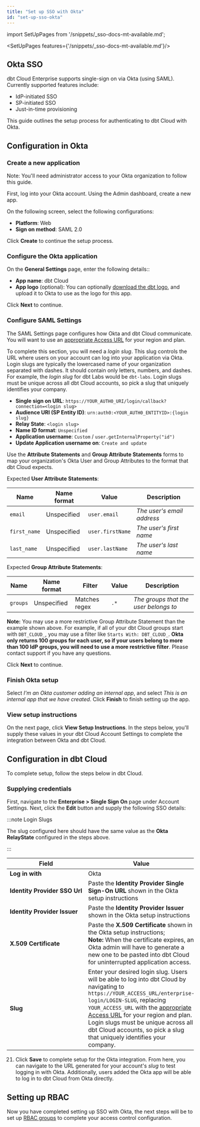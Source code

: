 ```yaml
---
title: "Set up SSO with Okta"
id: "set-up-sso-okta"
---
```


import SetUpPages from '/snippets/_sso-docs-mt-available.md';

<SetUpPages features={'/snippets/_sso-docs-mt-available.md'}/>

## Okta SSO

dbt Cloud Enterprise supports single-sign on via Okta (using SAML). Currently supported features include:

* IdP-initiated SSO
* SP-initiated SSO
* Just-in-time provisioning

This guide outlines the setup process for authenticating to dbt Cloud with Okta.

## Configuration in Okta

### Create a new application

Note: You'll need administrator access to your Okta organization to follow this guide.

First, log into your Okta account. Using the Admin dashboard, create a new app.

<Lightbox
    collapsed={false}
    src="/img/docs/dbt-cloud/dbt-cloud-enterprise/okta/okta-1-new-app.png"
    title="Create a new app"
/>

On the following screen, select the following configurations:
- **Platform**: Web
- **Sign on method**: SAML 2.0

Click **Create** to continue the setup process.

<Lightbox
    collapsed={false}
    src="/img/docs/dbt-cloud/dbt-cloud-enterprise/okta/okta-1-new-app-create.png"
    title="Configure a new app"
/>

### Configure the Okta application

On the **General Settings** page, enter the following details::

* **App name**: dbt Cloud
* **App logo** (optional): You can optionally [download the dbt logo](https://www.getdbt.com/ui/img/dbt-icon.png),
  and upload it to Okta to use as the logo for this app.

Click **Next** to continue.

<Lightbox
    collapsed={false}
    src="/img/docs/dbt-cloud/dbt-cloud-enterprise/okta/okta-2-general-settings.png"
    title="Configure the app's General Settings"
/>

### Configure SAML Settings

The SAML Settings page configures how Okta and dbt Cloud communicate. You will want to use an [appropriate Access URL](/docs/cloud/about-cloud/access-regions-ip-addresses) for your region and plan.

To complete this section, you will need a _login slug_. This slug controls the
URL where users on your account can log into your application via Okta. Login
slugs are typically the lowercased name of your organization separated with
dashes. It should contain only letters, numbers, and dashes. For example, the _login slug_ for dbt Labs would be
`dbt-labs`. Login slugs must be unique across all dbt Cloud accounts,
so pick a slug that uniquely identifies your company.

<Snippet path="access_url" />

* **Single sign on URL**: `https://YOUR_AUTH0_URI/login/callback?connection=<login slug>`
* **Audience URI (SP Entity ID)**: `urn:auth0:<YOUR_AUTH0_ENTITYID>:{login slug}`
* **Relay State**: `<login slug>`
* **Name ID format**: `Unspecified`
* **Application username**: `Custom` / `user.getInternalProperty("id")`
* **Update Application username on**: `Create and update`

<Lightbox
    collapsed={false}
    src="/img/docs/dbt-cloud/dbt-cloud-enterprise/okta/okta-3-saml-settings-top.png"
    title="Configure the app's SAML Settings"
/>

Use the **Attribute Statements** and **Group Attribute Statements** forms to
map your organization's Okta User and Group Attributes to the format that
dbt Cloud expects.

Expected **User Attribute Statements**:

| Name           | Name format | Value                | Description                |
| -------------- | ----------- | -------------------- | -------------------------- |
| `email`        | Unspecified | `user.email`      | _The user's email address_ |
| `first_name`   | Unspecified | `user.firstName`  | _The user's first name_    |
| `last_name`    | Unspecified | `user.lastName`   | _The user's last name_     |


Expected **Group Attribute Statements**:

| Name     | Name format | Filter        | Value | Description                           |
| -------- | ----------- | ------------- | ----- | ------------------------------------- |
| `groups` | Unspecified | Matches regex | `.*`  | _The groups that the user belongs to_ |


**Note:** You may use a more restrictive Group Attribute Statement than the
example shown above. For example, if all of your dbt Cloud groups start with
`DBT_CLOUD_`, you may use a filter like `Starts With: DBT_CLOUD_`. **Okta
only returns 100 groups for each user, so if your users belong to more than 100
IdP groups, you will need to use a more restrictive filter**. Please contact
support if you have any questions.

<Lightbox
    collapsed={false}
    src="/img/docs/dbt-cloud/dbt-cloud-enterprise/okta/okta-3-saml-settings-bottom.png"
    title="Configure the app's User and Group Attribute Statements"
/>

Click **Next** to continue.

### Finish Okta setup

Select *I'm an Okta customer adding an internal app*, and select *This is an
internal app that we have created*. Click **Finish** to finish setting up the
app.

<Lightbox
    collapsed={false}
    src="/img/docs/dbt-cloud/dbt-cloud-enterprise/okta/okta-4-feedback.png"
    title="Finishing setup in Okta"
/>

### View setup instructions

On the next page, click **View Setup Instructions**. In the steps below,
you'll supply these values in your dbt Cloud Account Settings to complete
the integration between Okta and dbt Cloud.

<Lightbox
    collapsed={true}
    src="/img/docs/dbt-cloud/dbt-cloud-enterprise/okta/okta-5-view-instructions.png"
    title="Viewing the configured application"
/>

<Lightbox
    collapsed={true}
    src="/img/docs/dbt-cloud/dbt-cloud-enterprise/okta/okta-5-instructions.png"
    title="Application setup instructions"
/>

## Configuration in dbt Cloud

To complete setup, follow the steps below in dbt Cloud.

### Supplying credentials

First, navigate to the **Enterprise &gt; Single Sign On** page under Account
Settings. Next, click the **Edit** button and supply the following SSO details:

:::note Login Slugs

The slug configured here should have the same value as the  **Okta RelayState**
configured in the steps above.

:::

| Field | Value |
| ----- | ----- |
| **Log&nbsp;in&nbsp;with** | Okta |
| **Identity&nbsp;Provider&nbsp;SSO&nbsp;Url** | Paste the **Identity Provider Single Sign-On URL** shown in the Okta setup instructions |
| **Identity&nbsp;Provider&nbsp;Issuer** | Paste the **Identity Provider Issuer** shown in the Okta setup instructions |
| **X.509&nbsp;Certificate** | Paste the **X.509 Certificate** shown in the Okta setup instructions; <br />**Note:** When the certificate expires, an Okta admin will have to generate a new one to be pasted into dbt Cloud for uninterrupted application access. |
| **Slug** | Enter your desired login slug. Users will be able to log into dbt Cloud by navigating to `https://YOUR_ACCESS_URL/enterprise-login/LOGIN-SLUG`, replacing `YOUR_ACCESS_URL` with the [appropriate Access URL](/docs/cloud/about-cloud/access-regions-ip-addresses) for your region and plan. Login slugs must be unique across all dbt Cloud accounts, so pick a slug that uniquely identifies your company. |

<Lightbox
    collapsed={false}
    src="/img/docs/dbt-cloud/dbt-cloud-enterprise/okta/okta-6-setup-integration.png"
    title="Configuring the application in dbt Cloud"
/>

21. Click **Save** to complete setup for the Okta integration. From
    here, you can navigate to the URL generated for your account's _slug_ to
    test logging in with Okta. Additionally, users added the Okta app
    will be able to log in to dbt Cloud from Okta directly.

<Snippet path="login_url_note" />


## Setting up RBAC
Now you have completed setting up SSO with Okta, the next steps will be to set up
[RBAC groups](/docs/cloud/manage-access/about-user-access#role-based-access-control-) to complete your access control configuration.
